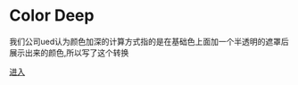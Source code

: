 # Color Deep

我们公司ued认为颜色加深的计算方式指的是在基础色上面加一个半透明的遮罩后展示出来的颜色,所以写了这个转换

[进入](https://liyongleihf2006.github.io/color-deep/)
